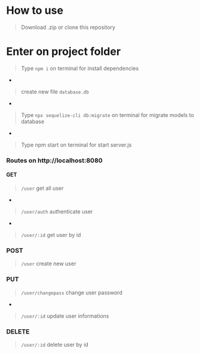# How to use
> Download .zip or clone this repository
# Enter on project folder
> Type `npm i` on terminal for install dependencies
*
> create new file `database.db`
*
> Type `npx sequelize-cli db:migrate` on terminal for migrate models to database
*
> Type npm start on terminal for start server.js


### Routes on http://localhost:8080
#### GET
> `/user` get all user
*
> `/user/auth` authenticate user
*
> `/user/:id` get user by id
### POST
> `/user` create new user
### PUT
> `/user/changepass` change user password
*
> `/user/:id` update user informations
### DELETE
> `/user/:id` delete user by id
